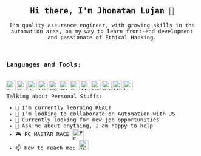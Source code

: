 <h2 align="center"> <samp> Hi there, I'm Jhonatan Lujan 👋 </samp></h2>

<p align="center">
  <samp> I'm quality assurance engineer, with growing skills in the automation area, on my way to learn front-end development and passionate of Ethical Hacking.
  </samp>
  <br>
</p>

<br />
<h3 align="left">
  <samp>
  Languages and Tools:
  </samp>
</h3>
<br />
<img align="left" alt="Postman" width="25px" src="https://cdn.jsdelivr.net/npm/simple-icons@3.2.0/icons/postman.svg" />
<img align="left" alt="Cypress" width="25px" src="https://cdn.jsdelivr.net/npm/simple-icons@3.2.0/icons/cypress.svg" />
<img align="left" alt="Javascript" width="25px" src="https://cdn.jsdelivr.net/npm/simple-icons@3.2.0/icons/javascript.svg" />
<img align="left" alt="HTML5" width="25px" src="https://cdn.jsdelivr.net/npm/simple-icons@3.2.0/icons/html5.svg" />
<img align="left" alt="CSS3" width="25px" src="https://cdn.jsdelivr.net/npm/simple-icons@3.2.0/icons/css3.svg" />
<img align="left" alt="Git" width="25px" src="https://cdn.jsdelivr.net/npm/simple-icons@3.2.0/icons/git.svg" />
<img align="left" alt="React" width="25px" src="https://cdn.jsdelivr.net/npm/simple-icons@3.2.0/icons/react.svg" />
<img align="left" alt="Mongodb" width="25px" src="https://cdn.jsdelivr.net/npm/simple-icons@3.2.0/icons/mongodb.svg" />
<img align="left" alt="VScode" width="25px" src="https://cdn.jsdelivr.net/npm/simple-icons@3.2.0/icons/visualstudiocode.svg" />
<img align="left" alt="SQLite" width="25px" src="https://cdn.jsdelivr.net/npm/simple-icons@3.2.0/icons/sqlite.svg" />
<img align="left" alt="Microsoft Office" width="25px" src="https://cdn.jsdelivr.net/npm/simple-icons@3.2.0/icons/microsoftoffice.svg" />
<img align="left" alt="Linux" width="25px" src="https://cdn.jsdelivr.net/npm/simple-icons@3.2.0/icons/linux.svg" />

<br />
<samp>
 <br /< 
  
Talking about Personal Stuffs:


- 🌱 I’m currently learning REACT
- 👯 I’m looking to collaborate on Automation with JS
- 💼 Currently looking for new job opportunities
- 💬 Ask me about anything, I am happy to help
- 🎮 PC MASTAR RACE <img align="center" alt="PC master race" width="30px" src="https://img2.freepng.es/20180513/xhq/kisspng-pc-master-race-personal-computer-pc-game-video-gam-5af7d20dd72569.0476130715261906058812.jpg" />
- 📫 How to reach me: <a href = "https://www.linkedin.com/in/jhonatan-lujan-53185b17b/"><img alt="Jhonatan Lujan | LinkedIn" width="25px" src="https://cdn.jsdelivr.net/npm/simple-icons@v3/icons/linkedin.svg" /></a>

</samp>


